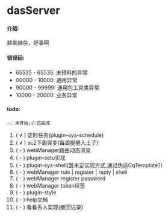 # dasServer

#### 介绍:

越来越杂，好事啊

#### 错误码:

- 65535 - 65535: 未预料的异常
- 00000 - 10000: 通用异常
- 90000 - 99999: 通用包工具类异常
- 10000 - 20000: 业务异常

#### todo:

`-: 未开始;√:已完成`

1. ( √ ) 定时任务(plugin-sys-schedule)
2. ( √ ) sc2下周突变(每周提醒入土了)
3. ( - ) webManager路由动态渲染
4. ( - ) plugin-setu实现
5. ( - ) plugin-sys-shell(暂未定实现方式,通过伪造CqTemplate?)
6. ( - ) webManager rule | register | reply | shell
7. ( - ) webManager register password
8. ( - ) webManager token续签
9. ( - ) plugin-style
10. ( - ) help文档
11. ( - ) 看看丢人实现(撤回记录)
